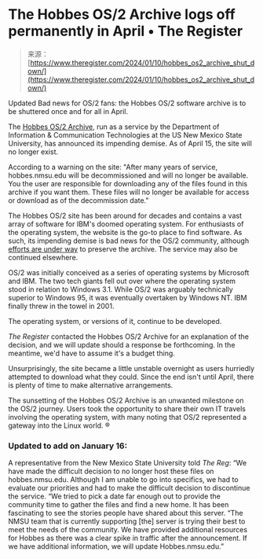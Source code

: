 <!--yml
category: 未分类
date: 2024-05-27 14:32:42
-->

# The Hobbes OS/2 Archive logs off permanently in April • The Register

> 来源：[https://www.theregister.com/2024/01/10/hobbes_os2_archive_shut_down/](https://www.theregister.com/2024/01/10/hobbes_os2_archive_shut_down/)

Updated Bad news for OS/2 fans: the Hobbes OS/2 software archive is to be shuttered once and for all in April.

The [Hobbes OS/2 Archive](https://hobbes.nmsu.edu/), run as a service by the Department of Information & Communication Technologies at the US New Mexico State University, has announced its impending demise. As of April 15, the site will no longer exist.

According to a warning on the site: "After many years of service, hobbes.nmsu.edu will be decommissioned and will no longer be available. You the user are responsible for downloading any of the files found in this archive if you want them. These files will no longer be available for access or download as of the decommission date."

The Hobbes OS/2 site has been around for decades and contains a vast array of software for IBM's doomed operating system. For enthusiasts of the operating system, the website is the go-to place to find software. As such, its impending demise is bad news for the OS/2 community, although [efforts are under way](https://mastodon.archive.org/@textfiles/111728995296654678) to preserve the archive. The service may also be continued elsewhere.

OS/2 was initially conceived as a series of operating systems by Microsoft and IBM. The two tech giants fell out over where the operating system stood in relation to Windows 3.1\. While OS/2 was arguably technically superior to Windows 95, it was eventually overtaken by Windows NT. IBM finally threw in the towel in 2001.

The operating system, or versions of it, continue to be developed.

*The Register* contacted the Hobbes OS/2 Archive for an explanation of the decision, and we will update should a response be forthcoming. In the meantime, we'd have to assume it's a budget thing.

Unsurprisingly, the site became a little unstable overnight as users hurriedly attempted to download what they could. Since the end isn't until April, there is plenty of time to make alternative arrangements.

The sunsetting of the Hobbes OS/2 Archive is an unwanted milestone on the OS/2 journey. Users took the opportunity to share their own IT travels involving the operating system, with many noting that OS/2 represented a gateway into the Linux world. ®

### Updated to add on January 16:

A representative from the New Mexico State University told *The Reg*: “We have made the difficult decision to no longer host these files on hobbes.nmsu.edu. Although I am unable to go into specifics, we had to evaluate our priorities and had to make the difficult decision to discontinue the service. “We tried to pick a date far enough out to provide the community time to gather the files and find a new home. It has been fascinating to see the stories people have shared about this server. “The NMSU team that is currently supporting [the] server is trying their best to meet the needs of the community. We have provided additional resources for Hobbes as there was a clear spike in traffic after the announcement. If we have additional information, we will update Hobbes.nmsu.edu.”